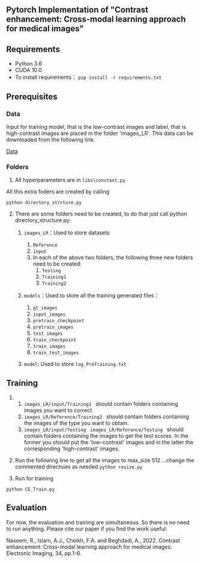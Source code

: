 ## Pytorch Implementation of "Contrast enhancement: Cross-modal learning approach for medical images"

## Requirements

- Python 3.6
- CUDA 10.0
- To install requirements：
  `pip install -r requirements.txt`

## Prerequisites

### Data

Input for training model, that is the low-contrast images and label, that is high-contrast images are placed in the folder 'images_LR'.
This data can be downloaded from the following link:

[Data](https://drive.google.com/file/d/1QU-b8BKOrcgbGCwIoNfgXm_vfVksPMxz/view?usp=sharing)

### Folders

1. All hyperparameters are in `libs\constant.py`


All this extra foders are created by calling

```python directory_strcture.py```


2. There are some folders need to be created, to do that just call python directory_structure.py:
   1. `images_LR`：Used to store datasets
      1. `Reference`
      2. `input`
      3. In each of the above two folders, the following three new folders need to be created:
         1. `Testing`
         2. `Training1`
         3. `Training2`
   2. `models`：Used to store all the training generated files：
      1. `gt_images`
      2. `input_images`
      3. `pretrain_checkpoint`
      4. `pretrain_images`
      5. `test_images`
      6. `train_checkpoint`
      7. `train_images`
      8. `train_test_images`
    
   3. `model`: Used to store `log_PreTraining.txt`

## Training

1. 1. `images_LR/input/Training1 ` should contain folders containing images you want to correct.
   2. `images_LR/Reference/Training2 ` should contain folders containing  the images of the type you want to obtain.
   3. `images_LR/input/Testing ` `images_LR/Reference/Testing ` should contain folders containing the images to get the test scores. In the former you should put the 'low-contrast' images and in the latter the corresponding 'high-contrast' images.

2. Run the following line to get all the images to max_size 512 ...change the commented directoies as needed
```python resize.py ```

3. Run for training   

```python CE_Train.py ```

## Evaluation

For now, the evaluation and training are simultaneous. So there is no need to run anything. 
Please cite our paper if you find the work useful:

Naseem, R., Islam, A.J., Cheikh, F.A. and Beghdadi, A., 2022. Contrast enhancement: Cross-modal learning approach for medical images. Electronic Imaging, 34, pp.1-6.


